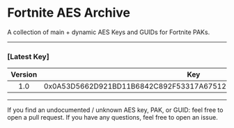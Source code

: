 # Fortnite AES Archive

A collection of main + dynamic AES Keys and GUIDs for Fortnite PAKs.
___

### [Latest Key]

| Version |                                Key                                 |
|:-------:|:------------------------------------------------------------------:|
|  1.0  | 0x0A53D5662D921BD11B6842C892F53317A675120E6DBB746493C2BA9429FEFF45 |

___

If you find an undocumented / unknown AES key, PAK, or GUID: feel free to open a pull request. If you have any
questions, feel free to open an issue.
